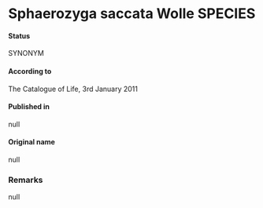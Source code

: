 Sphaerozyga saccata Wolle SPECIES
=======

#### Status
SYNONYM

#### According to
The Catalogue of Life, 3rd January 2011

#### Published in
null

#### Original name
null

### Remarks
null
